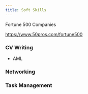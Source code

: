 ```yaml
---
title: Soft Skills
---
```


Fortune 500 Companies

https://www.50pros.com/fortune500

### CV Writing 

- AML 

### Networking 

### Task Management 



